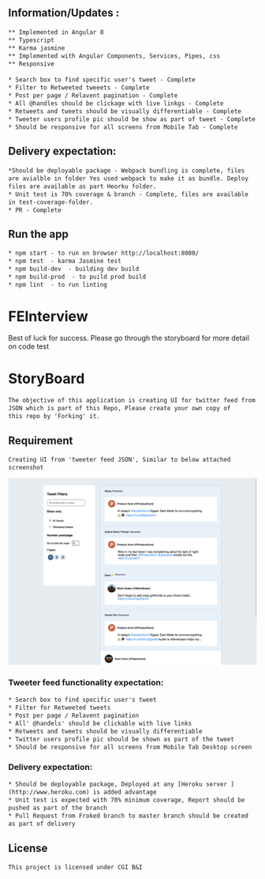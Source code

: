 
 ## Information/Updates :

    ** Implemented in Angular 8
    ** Typescript
    ** Karma jasmine
    ** Implemented with Angular Components, Services, Pipes, css
    ** Responsive

    * Search box to find specific user's tweet - Complete
    * Filter to Retweeted tweeets - Complete
    * Post per page / Relavent pagination - Complete
    * All @handles should be clickage with live linkgs - Complete
    * Retweets and tweets should be visually differentiable - Complete
    * Tweeter users profile pic should be show as part of tweet - Complete
    * Should be responsive for all screens from Mobile Tab - Complete
## Delivery expectation:
    *Should be deployable package - Webpack bundling is complete, files are avialble in folder Yes used webpack to make it as bundle. Deploy files are available as part Heorku folder. 
    * Unit test is 70% coverage & branch - Complete, files are available in test-coverage-folder.
    * PR - Complete

## Run the app
    * npm start - to run on browser http://localhost:8080/
    * npm test  - karma Jasmine test
    * npm build-dev  - building dev build
    * npm build-prod  - to puild prod build
    * npm lint  - to run linting


# FEInterview
Best of luck for success. 
Please go through the storyboard for more detail on code test

# StoryBoard
    The objective of this application is creating UI for twitter feed from 
    JSON which is part of this Repo, Please create your own copy of 
    this repo by 'Forking' it.
 
 ## Requirement
    
    Creating UI from 'tweeter feed JSON', Similar to below attached screenshot
    
![Screenshot](SampleScreen.png)

### Tweeter feed functionality expectation:
    * Search box to find specific user's tweet 
    * Filter for Retweeted tweets 
    * Post per page / Relavent pagination
    * All' @handels' should be clickable with live links
    * Retweets and tweets should be visually differentiable 
    * Twitter users profile pic should be shown as part of the tweet
    * Should be responsive for all screens from Mobile Tab Desktop screen
    
### Delivery expectation:
    * Should be deployable package, Deployed at any [Heroku server ](http://www.heroku.com) is added advantage
    * Unit test is expected with 70% minimum coverage, Report should be pushed as part of the branch
    * Pull Request from Froked branch to master branch should be created as part of delivery
    
    
 ## License
    
    This project is licensed under CGI B&I 

      
  
   

